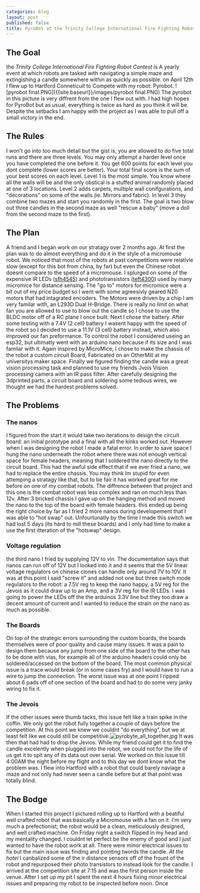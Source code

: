 ```yaml
---
categories: blog
layout: post
published: false
title: PyroBot at the Trinity College International Fire Fighting Robot Contest
---
```

## The Goal
the _Trinity College International Fire Fighting Robot Contest_ is A yearly event at which robots are tasked with navigating a simple maze and extingishing a candle somewhere within as quickly as possible. on April 12th I flew up to Hartford Conneticuit to Compete with my robot: Pyrobot. ![pyrobot final.PNG]({{site.baseurl}}/images/pyrobot final.PNG)
The pyrobot in this picture is very diffrent from the one I flew out with. I had high hopes for PyroBot but as usual, everything is twice as hard as you think it will be. Despite the setbacks I am happy with the project as I was able to pull off a small victory in the end.

## The Rules
I won't go into too much detail but the gist is, you are allowed to do five total runs and there are three levels. You may only attempt a harder level once you have completed the one before it. You get 600 points for each level you dont complete (lower scores are better). Your total final score is the sum of your best scores on each level. Level 1 is the most simple. You know where all the walls will be and the only obstical is a stuffed animal randomly placed at one of 3 locations. Level 2 adds carpets, multiple wall conifgurations, and "decorations" on some of the walls (ie. Mirrors and fabric). In level 3 they combine two mazes and start you randomly in the first. The goal is two blow out three candles in the second maze as well "rescue a baby" (move a doll from the second maze to the first).

## The Plan
A friend and I began work on our stratagy over 2 months ago. At first the plan was to do almost everything and do it in the style of a micromouse robot. We noticed that most of the robots at past competitions were relativle slow (except for this bot from china, by far) but even the Chinese robot doesnt compare to the speed of a micromouse. I splurged on some of the expensive IR LEDs ([sfh4545](https://www.digikey.com/product-detail/en/osram-opto-semiconductors-inc/SFH-4545/475-2919-ND/2205955?utm_adgroup=Optoelectronics&slid=&gclid=CjwKCAjwzPXlBRAjEiwAj_XTEY_Bn_ii0FJhxkulefOmwNh326yjtMyb8GEm5WsBmxhUt5ty_riYpBoCXm8QAvD_BwE)) and phototransistors ([teft4300](https://www.mouser.com/datasheet/2/427/teft4300-84750.pdf)) used by many micromice for distance sensing. The "go to" motors for micromice were a bit out of my price budget so I went with some agreesivly geared N20 motors that had intagrated encoders. The Motors were driven by a chip I am very familar with, an L293D Dual H-Bridge. There is really no limit on what fan you are allowed to use to blow out the candle so I chose to use the BLDC motor off of a RC plane I once built. Next I chose the battery. After some testing with a 7.4V (2 cell) battery I wasent happy with the speed of the robot so I decided to use a 11.1V (3 cell) battery instead, which also improved our fan preformance. To control the robot I considered useing an esp32, but ultimatly went with an arduino nano because if its size and I was familar with it. Again inspired by MicroMice, I chose to make the chassis of the robot a custom circuit Board, Fabricated on an OtherMill at my universitys maker space. Finally we figured finding the candle was a great vision processing task and planned to use my friends Jvois Vision processing camera with an IR pass filter. After carefully designing the 3dprinted parts, a circuit board and soldering some tedious wires, we thought we had the hardest problems solved.

## The Problems
### The nanos
I figured from the start it would take two iterations to design the circuit board: an initial prototype and a final with all the kinks worked out. However when I was designing the robot I made a fatal error. In order to save space I hung the nano underneath the robot where there was not enough vertical space for female headers, meaning that I soldered the nano directly to the circuit board. This had the awful side effect that if we ever fried a nano, we had to replace the entire chassis. You may think Im stupid for even attemping a stratagy like that, but to be fair it has worked great for me before on one of my combat robots. The diffrence between that project and this one is the combat robot was less complex and ran on much less than 12v. After 3 bricked chassis I gave up on the hanging method and moved the nano to the top of the board with female headers. this ended up being the right choice by far as I fried 2 more nanos during developement that I was able to "hot swap" out. Unfourtunatly by the time I made this switch we had lost 5 days (its hard to mill these boards) and I only had time to make a use the first itteration of the "hotswap" design. 

### Voltage regulation
the third nano I fried by supplying 12V to vin. The documentation says that nanos can run off of 12V but I looked into it and it seems that the 5V linear voltage regulators on chinese clones can handle only around 7V to 10V. It was at this point I said "screw it" and added not one but three switch mode regulators to the robot: a 7.5V reg to keep the nano happy, a 5V reg for the Jevois as it could draw up to an Amp, and a 3V reg for the IR LEDs. I was going to power the LEDs off the the arduinos 3.3V line but they too draw a decent amount of current and I wanted to reduce the strain on the nano as much as possible.

### The Boards
On top of the strategic errors surrounding the custom boards, the boards themselves were of poor quality and cause many issues. It was a pain to design them because any jump from one side of the board to the other has to be done with vias, for example all of the arduino headers could only be soldered/accessed on the bottom of the board. The most common physical issue is a trace would break (or in some cases fry) and I would have to run a wire to jump the connection. The worst issue was at one point I ripped about 6 pads off of one section of the board and had to do some very janky wiring to fix it.

### The Jevois
If the other issues were thumb tacks, this issue felt like a train spike in the coffin. We only got the robot fully together a couple of days before the competition. At this point we knew we couldnt "do everything", but we at least felt like we could still be competitive.![pyrobyte_all_together.jpg]({{site.baseurl}}/images/pyrobyte_all_together.jpg)
It was then that had had to drop the Jevios. While my friend could get it to find the candle excelently when plugged into the robot, we could not for the life of us get it to spit any of its data out over serial. We worked on this issue till 4:00AM the night before my flight and to this day we dont know what the problem was. I flew into Hartford with a robot that could barely naviage a maze and not only had never seen a candle before but at that point was totally blind.

## The Bodge
When I started this project I pictured rolling up to Hartford with a beatiful well crafted robot that was basically a Micromouse with a fan on it. I'm very much a prefectionist; the robot would be a clean, meticulously designed, and well crafted machine. On Friday night a switch flipped in my head and my mentality changed. I couldnt let perfect be the enemy of good and I just wanted to have the robot work at all. There were minor electrical issues to fix but the main issue was finding and pointing twords the candle. _At the hotel_ I canbalized some of the ir distance sensors off of the frount of the robot and repurposed their photo transistors to instead look for the candle. I arrived at the competition site at 7:15 and was the first person inside the venue. After I set up my pit I spent the next 4 hours fixing minor electrical issues and preparing my robot to be inspected before noon. Once 



